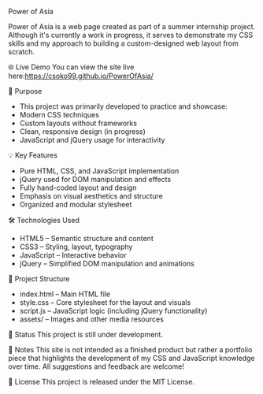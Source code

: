 Power of Asia

Power of Asia is a web page created as part of a summer internship project. Although it's currently a work in progress, it serves to demonstrate my CSS skills and my approach to building a custom-designed web layout from scratch.

🌐 Live Demo
You can view the site live here:https://csoko99.github.io/PowerOfAsia/

🎯 Purpose
- This project was primarily developed to practice and showcase:
- Modern CSS techniques
- Custom layouts without frameworks
- Clean, responsive design (in progress)
- JavaScript and jQuery usage for interactivity

💡 Key Features
- Pure HTML, CSS, and JavaScript implementation
- jQuery used for DOM manipulation and effects
- Fully hand-coded layout and design
- Emphasis on visual aesthetics and structure
- Organized and modular stylesheet

🛠️ Technologies Used
- HTML5 – Semantic structure and content
- CSS3 – Styling, layout, typography
- JavaScript – Interactive behavior
- jQuery – Simplified DOM manipulation and animations

📁 Project Structure
- index.html – Main HTML file
- style.css – Core stylesheet for the layout and visuals
- script.js – JavaScript logic (including jQuery functionality)
- assets/ – Images and other media resources

🚧 Status
This project is still under development.

📓 Notes
This site is not intended as a finished product but rather a portfolio piece that highlights the development of my CSS and JavaScript knowledge over time. All suggestions and feedback are welcome!

📜 License
This project is released under the MIT License.



